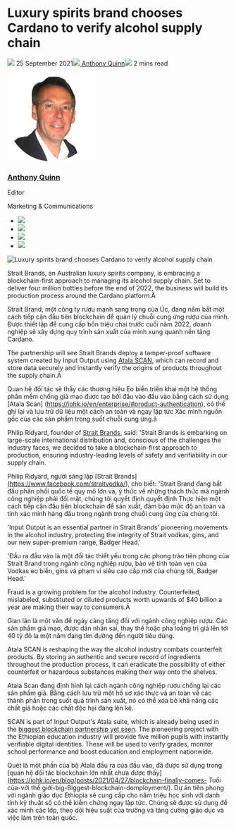 # Luxury spirits brand chooses Cardano to verify alcohol supply chain
![](img/2021-09-25-spirit-maker-strait-brands-chooses-cardano-to-verify-supply-chain.002.png) 25 September 2021![](img/2021-09-25-spirit-maker-strait-brands-chooses-cardano-to-verify-supply-chain.002.png)[ Anthony Quinn](tmp//en/blog/authors/anthony-quinn/page-1/)![](img/2021-09-25-spirit-maker-strait-brands-chooses-cardano-to-verify-supply-chain.003.png) 2 mins read

![Anthony Quinn](img/2021-09-25-spirit-maker-strait-brands-chooses-cardano-to-verify-supply-chain.004.png)[](tmp//en/blog/authors/anthony-quinn/page-1/)
### [**Anthony Quinn**](tmp//en/blog/authors/anthony-quinn/page-1/)
Editor

Marketing & Communications

- ![](img/2021-09-25-spirit-maker-strait-brands-chooses-cardano-to-verify-supply-chain.005.png)[](mailto:anthony.quinn@iohk.io "Email")
- ![](img/2021-09-25-spirit-maker-strait-brands-chooses-cardano-to-verify-supply-chain.006.png)[](https://www.youtube.com/watch?v=KkcAic12dvc "YouTube")
- ![](img/2021-09-25-spirit-maker-strait-brands-chooses-cardano-to-verify-supply-chain.007.png)[](https://www.linkedin.com/in/tony-quinn-frsa-0b093229 "LinkedIn")
- ![](img/2021-09-25-spirit-maker-strait-brands-chooses-cardano-to-verify-supply-chain.008.png)[](https://twitter.com/IohkT "Twitter")

![Luxury spirits brand chooses Cardano to verify alcohol supply chain](img/2021-09-25-spirit-maker-strait-brands-chooses-cardano-to-verify-supply-chain.009.png)

Strait Brands, an Australian luxury spirits company, is embracing a blockchain-first approach to managing its alcohol supply chain. Set to deliver four million bottles before the end of 2022, the business will build its production process around the Cardano platform.Â 

Strait Brand, một công ty rượu mạnh sang trọng của Úc, đang nắm bắt một cách tiếp cận đầu tiên blockchain để quản lý chuỗi cung ứng rượu của mình.
Được thiết lập để cung cấp bốn triệu chai trước cuối năm 2022, doanh nghiệp sẽ xây dựng quy trình sản xuất của mình xung quanh nền tảng Cardano.

The partnership will see Strait Brands deploy a tamper-proof software system created by Input Output using [Atala SCAN](https://iohk.io/en/enterprise/#product-authentication), which can record and store data securely and instantly verify the origins of products throughout the supply chain.Â 

Quan hệ đối tác sẽ thấy các thương hiệu Eo biển triển khai một hệ thống phần mềm chống giả mạo được tạo bởi đầu vào đầu vào bằng cách sử dụng [Atala Scan] (https://iohk.io/en/enterprise/#product-authentication), có thể ghi lại và lưu trữ dữ liệu một cách an toàn và ngay lập tức
Xác minh nguồn gốc của các sản phẩm trong suốt chuỗi cung ứng.â

Philip Ridyard, founder of [Strait Brands](https://www.facebook.com/straitvodka/), said: 'Strait Brands is embarking on large-scale international distribution and, conscious of the challenges the industry faces, we decided to take a blockchain-first approach to production, ensuring industry-leading levels of safety and verifiability in our supply chain. 

Philip Ridyard, người sáng lập [Strait Brands] (https://www.facebook.com/straitvodka/), cho biết: 'Strait Brand đang bắt đầu phân phối quốc tế quy mô lớn và, ý thức về những thách thức mà ngành công nghiệp phải đối mặt, chúng tôi quyết định quyết định
Thực hiện một cách tiếp cận đầu tiên blockchain để sản xuất, đảm bảo mức độ an toàn và tính xác minh hàng đầu trong ngành trong chuỗi cung ứng của chúng tôi.

'Input Output is an essential partner in Strait Brands' pioneering movements in the alcohol industry, protecting the integrity of Strait vodkas, gins, and our new super-premium range, Badger Head.'

'Đầu ra đầu vào là một đối tác thiết yếu trong các phong trào tiên phong của Strait Brand trong ngành công nghiệp rượu, bảo vệ tính toàn vẹn của Vodkas eo biển, gins và phạm vi siêu cao cấp mới của chúng tôi, Badger Head.'

Fraud is a growing problem for the alcohol industry. Counterfeited, mislabeled, substituted or diluted products worth upwards of $40 billion a year are making their way to consumers.Â 

Gian lận là một vấn đề ngày càng tăng đối với ngành công nghiệp rượu.
Các sản phẩm giả mạo, được dán nhãn sai, thay thế hoặc pha loãng trị giá lên tới 40 tỷ đô la một năm đang tìm đường đến người tiêu dùng.

Atala SCAN is reshaping the way the alcohol industry combats counterfeit products. By storing an authentic and secure record of ingredients throughout the production process, it can eradicate the possibility of either counterfeit or hazardous substances making their way onto the shelves.

Atala Scan đang định hình lại cách ngành công nghiệp rượu chống lại các sản phẩm giả.
Bằng cách lưu trữ một hồ sơ xác thực và an toàn về các thành phần trong suốt quá trình sản xuất, nó có thể xóa bỏ khả năng các chất giả hoặc các chất độc hại đang lên kệ.

SCAN is part of Input Output's Atala suite, which is already being used in the [biggest blockchain partnership yet seen](https://iohk.io/en/blog/posts/2021/04/27/blockchain-finally-comes-of-age-with-worlds-biggest-blockchain-deployment/). The pioneering project with the Ethiopian education industry will provide five million pupils with instantly verifiable digital identities. These will be used to verify grades, monitor school performance and boost education and employment nationwide.

Quét là một phần của bộ Atala đầu ra của đầu vào, đã được sử dụng trong [quan hệ đối tác blockchain lớn nhất chưa được thấy] (https://iohk.io/en/blog/posts/2021/04/27/blockchain-finally-comes-
Tuổi của-với thế giới-big-Biggest-blockchain-domployment/).
Dự án tiên phong với ngành giáo dục Ethiopia sẽ cung cấp cho năm triệu học sinh với danh tính kỹ thuật số có thể kiểm chứng ngay lập tức.
Chúng sẽ được sử dụng để xác minh các lớp, theo dõi hiệu suất của trường và tăng cường giáo dục và việc làm trên toàn quốc.

